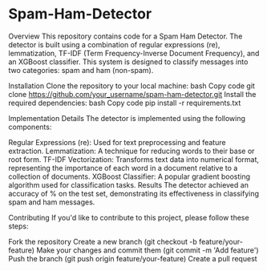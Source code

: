 # Spam-Ham-Detector
Overview
This repository contains code for a Spam Ham Detector. The detector is built using a combination of regular expressions (re), lemmatization, TF-IDF (Term Frequency-Inverse Document Frequency), and an XGBoost classifier. This system is designed to classify messages into two categories: spam and ham (non-spam).

Installation
Clone the repository to your local machine:
bash
Copy code
git clone https://github.com/your_username/spam-ham-detector.git
Install the required dependencies:
bash
Copy code
pip install -r requirements.txt

Implementation Details
The detector is implemented using the following components:

Regular Expressions (re): Used for text preprocessing and feature extraction.
Lemmatization: A technique for reducing words to their base or root form.
TF-IDF Vectorization: Transforms text data into numerical format, representing the importance of each word in a document relative to a collection of documents.
XGBoost Classifier: A popular gradient boosting algorithm used for classification tasks.
Results
The detector achieved an accuracy of % on the test set, demonstrating its effectiveness in classifying spam and ham messages.

Contributing
If you'd like to contribute to this project, please follow these steps:

Fork the repository
Create a new branch (git checkout -b feature/your-feature)
Make your changes and commit them (git commit -m 'Add feature')
Push the branch (git push origin feature/your-feature)
Create a pull request
